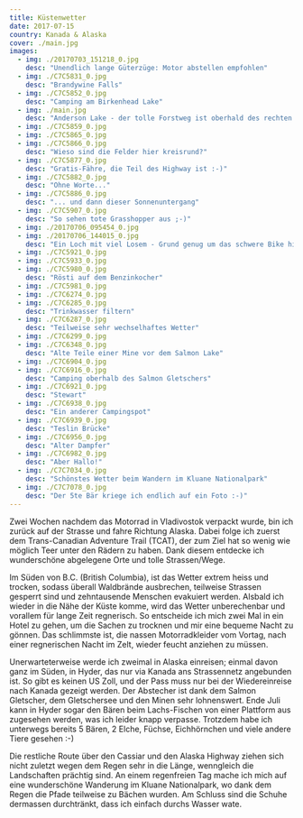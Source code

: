 ```yaml
---
title: Küstenwetter
date: 2017-07-15
country: Kanada & Alaska
cover: ./main.jpg
images:
  - img: ./20170703_151218_0.jpg
    desc: "Unendlich lange Güterzüge: Motor abstellen empfohlen"
  - img: ./C7C5831_0.jpg
    desc: "Brandywine Falls"
  - img: ./C7C5852_0.jpg
    desc: "Camping am Birkenhead Lake"
  - img: ./main.jpg
    desc: "Anderson Lake - der tolle Forstweg ist oberhald des rechten Ufers"
  - img: ./C7C5859_0.jpg
  - img: ./C7C5865_0.jpg
  - img: ./C7C5866_0.jpg
    desc: "Wieso sind die Felder hier kreisrund?"
  - img: ./C7C5877_0.jpg
    desc: "Gratis-Fähre, die Teil des Highway ist :-)"
  - img: ./C7C5882_0.jpg
    desc: "Ohne Worte..."
  - img: ./C7C5886_0.jpg
    desc: "... und dann dieser Sonnenuntergang"
  - img: ./C7C5907_0.jpg
    desc: "So sehen tote Grasshopper aus ;-)"
  - img: ./20170706_095454_0.jpg
  - img: ./20170706_144015_0.jpg
    desc: "Ein Loch mit viel Losem - Grund genug um das schwere Bike hinzulegen"
  - img: ./C7C5921_0.jpg
  - img: ./C7C5933_0.jpg
  - img: ./C7C5980_0.jpg
    desc: "Rösti auf dem Benzinkocher"
  - img: ./C7C5981_0.jpg
  - img: ./C7C6274_0.jpg
  - img: ./C7C6285_0.jpg
    desc: "Trinkwasser filtern"
  - img: ./C7C6287_0.jpg
    desc: "Teilweise sehr wechselhaftes Wetter"
  - img: ./C7C6299_0.jpg
  - img: ./C7C6348_0.jpg
    desc: "Alte Teile einer Mine vor dem Salmon Lake"
  - img: ./C7C6904_0.jpg
  - img: ./C7C6916_0.jpg
    desc: "Camping oberhalb des Salmon Gletschers"
  - img: ./C7C6921_0.jpg
    desc: "Stewart"
  - img: ./C7C6938_0.jpg
    desc: "Ein anderer Campingspot"
  - img: ./C7C6939_0.jpg
    desc: "Teslin Brücke"
  - img: ./C7C6956_0.jpg
    desc: "Alter Dampfer"
  - img: ./C7C6982_0.jpg
    desc: "Aber Hallo!"
  - img: ./C7C7034_0.jpg
    desc: "Schönstes Wetter beim Wandern im Kluane Nationalpark"
  - img: ./C7C7078_0.jpg
    desc: "Der 5te Bär kriege ich endlich auf ein Foto :-)"
---
```


Zwei Wochen nachdem das Motorrad in Vladivostok verpackt wurde, bin ich zurück auf der Strasse und fahre Richtung Alaska. Dabei folge ich zuerst dem Trans-Canadian Adventure Trail (TCAT), der zum Ziel hat so wenig wie möglich Teer unter den Rädern zu haben. Dank diesem entdecke ich wunderschöne abgelegene Orte und tolle Strassen/Wege.

Im Süden von B.C. (British Columbia), ist das Wetter extrem heiss und trocken, sodass überall Waldbrände ausbrechen, teilweise Strassen gesperrt sind und zehntausende Menschen evakuiert werden. Alsbald ich wieder in die Nähe der Küste komme, wird das Wetter unberechenbar und vorallem für lange Zeit regnerisch. So entscheide ich mich zwei Mal in ein Hotel zu gehen, um die Sachen zu trocknen und mir eine bequeme Nacht zu gönnen. Das schlimmste ist, die nassen Motorradkleider vom Vortag, nach einer regnerischen Nacht im Zelt, wieder feucht anziehen zu müssen.

Unerwarteterweise werde ich zweimal in Alaska einreisen; einmal davon ganz im Süden, in Hyder, das nur via Kanada ans Strassennetz angebunden ist. So gibt es keinen US Zoll, und der Pass muss nur bei der Wiedereinreise nach Kanada gezeigt werden. Der Abstecher ist dank dem Salmon Gletscher, dem Gletschersee und den Minen sehr lohnenswert. Ende Juli kann in Hyder sogar den Bären beim Lachs-Fischen von einer Plattform aus zugesehen werden, was ich leider knapp verpasse. Trotzdem habe ich unterwegs bereits 5 Bären, 2 Elche, Füchse, Eichhörnchen und viele andere Tiere gesehen :-)

Die restliche Route über den Cassiar und den Alaska Highway ziehen sich nicht zuletzt wegen dem Regen sehr in die Länge, wenngleich die Landschaften prächtig sind. An einem regenfreien Tag mache ich mich auf eine wunderschöne Wanderung im Kluane Nationalpark, wo dank dem Regen die Pfade teilweise zu Bächen wurden. Am Schluss sind die Schuhe dermassen durchtränkt, dass ich einfach durchs Wasser wate.
